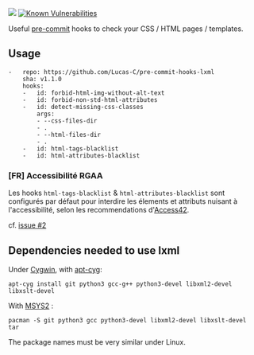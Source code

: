 [![](https://travis-ci.org/Lucas-C/pre-commit-hooks-lxml.svg?branch=master)](https://travis-ci.org/Lucas-C/pre-commit-hooks-lxml)
[![Known Vulnerabilities](https://snyk.io/test/github/lucas-c/pre-commit-hooks-lxml/badge.svg)](https://snyk.io/test/github/lucas-c/pre-commit-hooks-lxml)

Useful [pre-commit](http://pre-commit.com) hooks to check your CSS / HTML pages / templates.


## Usage

```
-   repo: https://github.com/Lucas-C/pre-commit-hooks-lxml
    sha: v1.1.0
    hooks:
    -   id: forbid-html-img-without-alt-text
    -   id: forbid-non-std-html-attributes
    -   id: detect-missing-css-classes
        args:
        - --css-files-dir
        - .
        - --html-files-dir
        - .
    -   id: html-tags-blacklist
    -   id: html-attributes-blacklist
```

### [FR] Accessibilité RGAA

Les hooks `html-tags-blacklist` & `html-attributes-blacklist` sont configurés par défaut pour interdire les élements et attributs nuisant à l'accessibilité,
selon les recommendations d'[Access42](https://access42.net).

cf. [issue #2](https://github.com/Lucas-C/pre-commit-hooks-lxml/issues/2)


## Dependencies needed to use lxml

Under [Cygwin](//www.cygwin.com), with [apt-cyg](//github.com/transcode-open/apt-cyg):

    apt-cyg install git python3 gcc-g++ python3-devel libxml2-devel libxslt-devel

With [MSYS2](//msys2.github.io) :

    pacman -S git python3 gcc python3-devel libxml2-devel libxslt-devel tar

The package names must be very similar under Linux.
